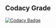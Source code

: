 ## Codacy Grade
[![Codacy Badge](https://app.codacy.com/project/badge/Grade/4f9fc568d06943a9826ca6c746f6f414)](https://app.codacy.com?utm_source=gh&utm_medium=referral&utm_content=&utm_campaign=Badge_grade)
